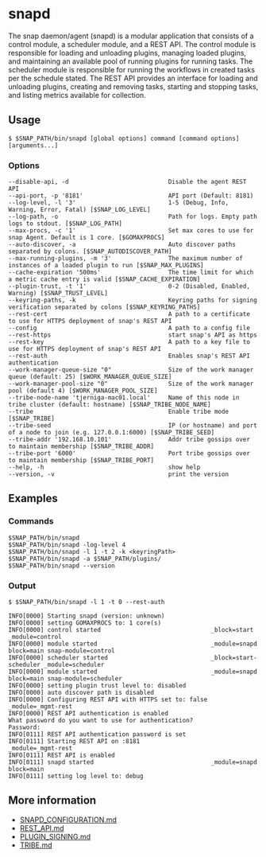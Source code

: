 <!--
http://www.apache.org/licenses/LICENSE-2.0.txt


Copyright 2015 Intel Corporation

Licensed under the Apache License, Version 2.0 (the "License");
you may not use this file except in compliance with the License.
You may obtain a copy of the License at

    http://www.apache.org/licenses/LICENSE-2.0

Unless required by applicable law or agreed to in writing, software
distributed under the License is distributed on an "AS IS" BASIS,
WITHOUT WARRANTIES OR CONDITIONS OF ANY KIND, either express or implied.
See the License for the specific language governing permissions and
limitations under the License.
-->

# snapd
The snap daemon/agent (snapd) is a modular application that consists of a control module, a scheduler module, and a REST API. The control module is responsible for loading and unloading plugins, managing loaded plugins, and maintaining an available pool of running plugins for running tasks. The scheduler module is responsible for running the workflows in created tasks per the schedule stated. The REST API provides an interface for loading and unloading plugins, creating and removing tasks, starting and stopping tasks, and listing metrics available for collection.

## Usage
```
$ $SNAP_PATH/bin/snapd [global options] command [command options] [arguments...]
```

### Options
```
--disable-api, -d                            Disable the agent REST API
--api-port, -p '8181'                        API port (Default: 8181)
--log-level, -l '3'                          1-5 (Debug, Info, Warning, Error, Fatal) [$SNAP_LOG_LEVEL]
--log-path, -o                               Path for logs. Empty path logs to stdout. [$SNAP_LOG_PATH]
--max-procs, -c '1'                          Set max cores to use for snap Agent. Default is 1 core. [$GOMAXPROCS]
--auto-discover, -a                          Auto discover paths separated by colons. [$SNAP_AUTODISCOVER_PATH]
--max-running-plugins, -m '3'                The maximum number of instances of a loaded plugin to run [$SNAP_MAX_PLUGINS]
--cache-expiration '500ms'                   The time limit for which a metric cache entry is valid [$SNAP_CACHE_EXPIRATION]
--plugin-trust, -t '1'                       0-2 (Disabled, Enabled, Warning) [$SNAP_TRUST_LEVEL]
--keyring-paths, -k                          Keyring paths for signing verification separated by colons [$SNAP_KEYRING_PATHS]
--rest-cert                                  A path to a certificate to use for HTTPS deployment of snap's REST API
--config                                     A path to a config file
--rest-https                                 start snap's API as https
--rest-key                                   A path to a key file to use for HTTPS deployment of snap's REST API
--rest-auth                                  Enables snap's REST API authentication
--work-manager-queue-size "0"                Size of the work manager queue (default: 25) [$WORK_MANAGER_QUEUE_SIZE]
--work-manager-pool-size "0"                 Size of the work manager pool (default 4) [$WORK_MANAGER_POOL_SIZE]
--tribe-node-name 'tjerniga-mac01.local'     Name of this node in tribe cluster (default: hostname) [$SNAP_TRIBE_NODE_NAME]
--tribe                                      Enable tribe mode [$SNAP_TRIBE]
--tribe-seed                                 IP (or hostname) and port of a node to join (e.g. 127.0.0.1:6000) [$SNAP_TRIBE_SEED]
--tribe-addr '192.168.10.101'                Addr tribe gossips over to maintain membership [$SNAP_TRIBE_ADDR]
--tribe-port '6000'                          Port tribe gossips over to maintain membership [$SNAP_TRIBE_PORT]
--help, -h                                   show help
--version, -v                                print the version
```

## Examples
### Commands
```
$SNAP_PATH/bin/snapd
$SNAP_PATH/bin/snapd -log-level 4
$SNAP_PATH/bin/snapd -l 1 -t 2 -k <keyringPath>
$SNAP_PATH/bin/snapd -a $SNAP_PATH/plugins/
$SNAP_PATH/bin/snapd --version
```

### Output
```
$ $SNAP_PATH/bin/snapd -l 1 -t 0 --rest-auth
```
```
INFO[0000] Starting snapd (version: unknown)
INFO[0000] setting GOMAXPROCS to: 1 core(s)
INFO[0000] control started                               _block=start _module=control
INFO[0000] module started                                _module=snapd block=main snap-module=control
INFO[0000] scheduler started                             _block=start-scheduler _module=scheduler
INFO[0000] module started                                _module=snapd block=main snap-module=scheduler
INFO[0000] setting plugin trust level to: disabled
INFO[0000] auto discover path is disabled
INFO[0000] Configuring REST API with HTTPS set to: false  _module=_mgmt-rest
INFO[0000] REST API authentication is enabled
What password do you want to use for authentication?
Password:
INFO[0111] REST API authentication password is set
INFO[0111] Starting REST API on :8181                    _module=_mgmt-rest
INFO[0111] REST API is enabled
INFO[0111] snapd started                                 _module=snapd block=main
INFO[0111] setting log level to: debug
```
## More information
* [SNAPD_CONFIGURATION.md](SNAPD_CONFIGURATION.md)
* [REST_API.md](REST_API.md)
* [PLUGIN_SIGNING.md](PLUGIN_SIGNING.md)
* [TRIBE.md](TRIBE.md)
